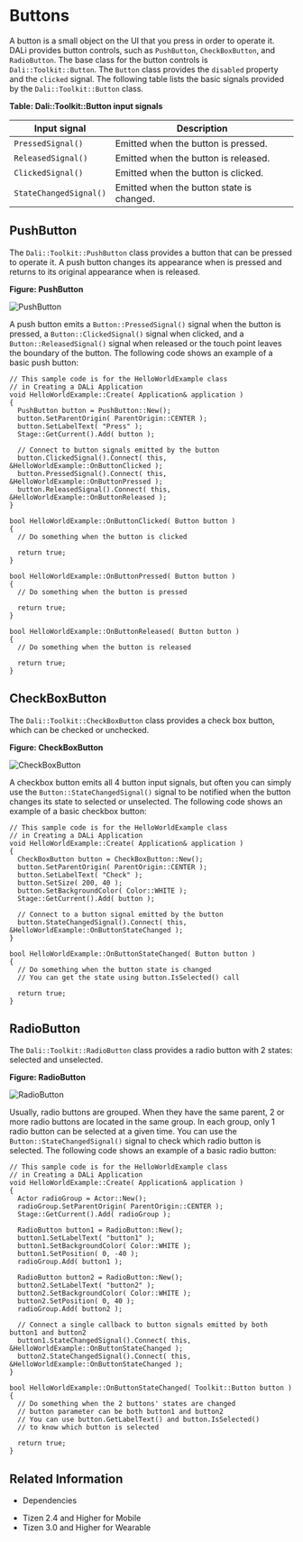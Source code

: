 # Buttons


A button is a small object on the UI that you press in order to operate it. DALi provides button controls, such as `PushButton`, `CheckBoxButton`, and `RadioButton`. The base class for the button controls is `Dali::Toolkit::Button`. The `Button` class provides the `disabled` property and the `clicked` signal. The following table lists the basic signals provided by the `Dali::Toolkit::Button` class.

**Table: Dali::Toolkit::Button input signals**

| Input signal           | Description                              |
|------------------------|------------------------------------------|
| `PressedSignal()`      | Emitted when the button is pressed.      |
| `ReleasedSignal()`     | Emitted when the button is released.     |
| `ClickedSignal()`      | Emitted when the button is clicked.      |
| `StateChangedSignal()` | Emitted when the button state is changed. |

## PushButton

The `Dali::Toolkit::PushButton` class provides a button that can be pressed to operate it. A push button changes its appearance when is pressed and returns to its original appearance when is released.

**Figure: PushButton**

![PushButton](./media/push_button.png)

A push button emits a `Button::PressedSignal()` signal when the button is pressed, a `Button::ClickedSignal()` signal when clicked, and a `Button::ReleasedSignal()` signal when released or the touch point leaves the boundary of the button. The following code shows an example of a basic push button:

```
// This sample code is for the HelloWorldExample class
// in Creating a DALi Application
void HelloWorldExample::Create( Application& application )
{
  PushButton button = PushButton::New();
  button.SetParentOrigin( ParentOrigin::CENTER );
  button.SetLabelText( "Press" );
  Stage::GetCurrent().Add( button );

  // Connect to button signals emitted by the button
  button.ClickedSignal().Connect( this, &HelloWorldExample::OnButtonClicked );
  button.PressedSignal().Connect( this, &HelloWorldExample::OnButtonPressed );
  button.ReleasedSignal().Connect( this, &HelloWorldExample::OnButtonReleased );
}

bool HelloWorldExample::OnButtonClicked( Button button )
{
  // Do something when the button is clicked

  return true;
}

bool HelloWorldExample::OnButtonPressed( Button button )
{
  // Do something when the button is pressed

  return true;
}

bool HelloWorldExample::OnButtonReleased( Button button )
{
  // Do something when the button is released

  return true;
}
```

## CheckBoxButton

The `Dali::Toolkit::CheckBoxButton` class provides a check box button, which can be checked or unchecked.

**Figure: CheckBoxButton**

![CheckBoxButton](./media/checkbox_button.png)

A checkbox button emits all 4 button input signals, but often you can simply use the `Button::StateChangedSignal()` signal to be notified when the button changes its state to selected or unselected. The following code shows an example of a basic checkbox button:

```
// This sample code is for the HelloWorldExample class
// in Creating a DALi Application
void HelloWorldExample::Create( Application& application )
{
  CheckBoxButton button = CheckBoxButton::New();
  button.SetParentOrigin( ParentOrigin::CENTER );
  button.SetLabelText( "Check" );
  button.SetSize( 200, 40 );
  button.SetBackgroundColor( Color::WHITE );
  Stage::GetCurrent().Add( button );

  // Connect to a button signal emitted by the button
  button.StateChangedSignal().Connect( this, &HelloWorldExample::OnButtonStateChanged );
}

bool HelloWorldExample::OnButtonStateChanged( Button button )
{
  // Do something when the button state is changed
  // You can get the state using button.IsSelected() call

  return true;
}
```

## RadioButton

The `Dali::Toolkit::RadioButton` class provides a radio button with 2 states: selected and unselected.

**Figure: RadioButton**

![RadioButton](./media/radio_button.png)

Usually, radio buttons are grouped. When they have the same parent, 2 or more radio buttons are located in the same group. In each group, only 1 radio button can be selected at a given time. You can use the `Button::StateChangedSignal()` signal to check which radio button is selected. The following code shows an example of a basic radio button:

```
// This sample code is for the HelloWorldExample class
// in Creating a DALi Application
void HelloWorldExample::Create( Application& application )
{
  Actor radioGroup = Actor::New();
  radioGroup.SetParentOrigin( ParentOrigin::CENTER );
  Stage::GetCurrent().Add( radioGroup );

  RadioButton button1 = RadioButton::New();
  button1.SetLabelText( "button1" );
  button1.SetBackgroundColor( Color::WHITE );
  button1.SetPosition( 0, -40 );
  radioGroup.Add( button1 );

  RadioButton button2 = RadioButton::New();
  button2.SetLabelText( "button2" );
  button2.SetBackgroundColor( Color::WHITE );
  button2.SetPosition( 0, 40 );
  radioGroup.Add( button2 );

  // Connect a single callback to button signals emitted by both button1 and button2
  button1.StateChangedSignal().Connect( this, &HelloWorldExample::OnButtonStateChanged );
  button2.StateChangedSignal().Connect( this, &HelloWorldExample::OnButtonStateChanged );
}

bool HelloWorldExample::OnButtonStateChanged( Toolkit::Button button )
{
  // Do something when the 2 buttons' states are changed
  // button parameter can be both button1 and button2
  // You can use button.GetLabelText() and button.IsSelected()
  // to know which button is selected

  return true;
}
```

## Related Information
* Dependencies
 - Tizen 2.4 and Higher for Mobile
 - Tizen 3.0 and Higher for Wearable
